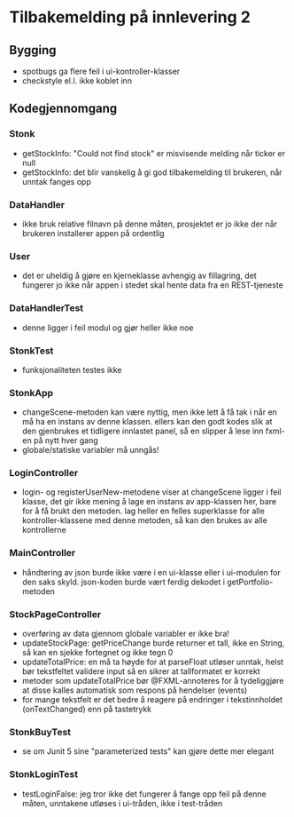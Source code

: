 # Tilbakemelding på innlevering 2

## Bygging

- spotbugs ga flere feil i ui-kontroller-klasser
- checkstyle el.l. ikke koblet inn

## Kodegjennomgang

### Stonk

- getStockInfo: "Could not find stock" er misvisende melding når ticker er null
- getStockInfo: det blir vanskelig å gi god tilbakemelding til brukeren, når unntak fanges opp

### DataHandler

- ikke bruk relative filnavn på denne måten, prosjektet er jo ikke der når brukeren installerer appen på ordentlig

### User

- det er uheldig å gjøre en kjerneklasse avhengig av fillagring, det fungerer jo ikke når appen i stedet skal hente data fra en REST-tjeneste

### DataHandlerTest

- denne ligger i feil modul og gjør heller ikke noe

### StonkTest

- funksjonaliteten testes ikke

### StonkApp

- changeScene-metoden kan være nyttig, men ikke lett å få tak i når en må ha en instans av denne klassen. ellers kan den godt kodes slik at den gjenbrukes et tidligere innlastet panel, så en slipper å lese inn fxml-en på nytt hver gang
- globale/statiske variabler må unngås!

### LoginController

- login- og registerUserNew-metodene viser at changeScene ligger i feil klasse, det gir ikke mening å lage en instans av app-klassen her, bare for å få brukt den metoden. lag heller en felles superklasse for alle kontroller-klassene med denne metoden, så kan den brukes av alle kontrollerne

### MainController

- håndtering av json burde ikke være i en ui-klasse eller i ui-modulen for den saks skyld. json-koden burde vært ferdig dekodet i getPortfolio-metoden

### StockPageController

- overføring av data gjennom globale variabler er ikke bra!
- updateStockPage: getPriceChange burde returner et tall, ikke en String, så kan en sjekke fortegnet og ikke tegn 0
- updateTotalPrice: en må ta høyde for at parseFloat utløser unntak, helst bør tekstfeltet validere input så en sikrer at tallformatet er korrekt
- metoder som updateTotalPrice bør @FXML-annoteres for å tydeliggjøre at disse kalles automatisk som respons på hendelser (events)
- for mange tekstfelt er det bedre å reagere på endringer i tekstinnholdet (onTextChanged) enn på tastetrykk

### StonkBuyTest

- se om Junit 5 sine "parameterized tests" kan gjøre dette mer elegant

### StonkLoginTest

- testLoginFalse: jeg tror ikke det fungerer å fange opp feil på denne måten, unntakene utløses i ui-tråden, ikke i test-tråden
